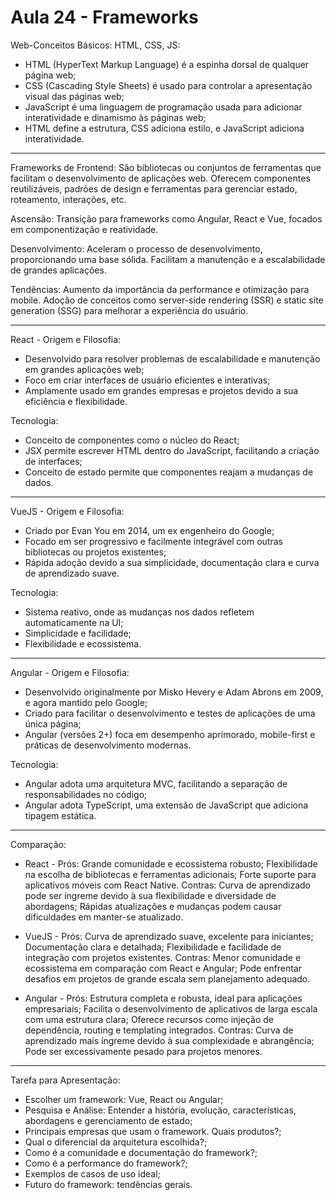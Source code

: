 # Aula 24 - Frameworks

Web-Conceitos Básicos:
HTML, CSS, JS:

- HTML (HyperText Markup Language) é a espinha dorsal de qualquer página web;
- CSS (Cascading Style Sheets) é usado para controlar a apresentação visual das páginas web;
- JavaScript é uma linguagem de programação usada para adicionar interatividade e dinamismo às páginas web;
- HTML define a estrutura, CSS adiciona estilo, e JavaScript adiciona interatividade.

-----------------------------------------------------------------------------------------------------------------------------------------

Frameworks de Frontend:
São bibliotecas ou conjuntos de ferramentas que facilitam o desenvolvimento de aplicações web. Oferecem componentes reutilizáveis, padrões de design e ferramentas para gerenciar estado, roteamento, interações, etc.

Ascensão:
Transição para frameworks como Angular, React e Vue, focados em componentização e reatividade.

Desenvolvimento:
Aceleram o processo de desenvolvimento, proporcionando uma base sólida. Facilitam a manutenção e a escalabilidade de grandes aplicações.

Tendências:
Aumento da importância da performance e otimização para mobile. Adoção de conceitos como server-side rendering (SSR) e static site generation (SSG) para melhorar a experiência do usuário.

-----------------------------------------------------------------------------------------------------------------------------------------

React - Origem e Filosofia:
- Desenvolvido para resolver problemas de escalabilidade e manutenção em grandes aplicações web;
- Foco em criar interfaces de usuário eficientes e interativas;
- Amplamente usado em grandes empresas e projetos devido a sua eficiência e flexibilidade.

Tecnologia:
- Conceito de componentes como o núcleo do React;
- JSX permite escrever HTML dentro do JavaScript, facilitando a criação de interfaces;
- Conceito de estado permite que componentes reajam a mudanças de dados.

-----------------------------------------------------------------------------------------------------------------------------------------

VueJS - Origem e Filosofia:
- Criado por Evan You em 2014, um ex engenheiro do Google;
- Focado em ser progressivo e facilmente integrável com outras bibliotecas ou projetos existentes;
- Rápida adoção devido a sua simplicidade, documentação clara e curva de aprendizado suave.

Tecnologia:
- Sistema reativo, onde as mudanças nos dados refletem automaticamente na UI;
- Simplicidade e facilidade;
- Flexibilidade e ecossistema.

-----------------------------------------------------------------------------------------------------------------------------------------

Angular - Origem e Filosofia:
- Desenvolvido originalmente por Misko Hevery e Adam Abrons em 2009, e agora mantido pelo Google;
- Criado para facilitar o desenvolvimento e testes de aplicações de uma única página;
- Angular (versões 2+) foca em desempenho aprimorado, mobile-first e práticas de desenvolvimento modernas.

Tecnologia:
- Angular adota uma arquitetura MVC, facilitando a separação de responsabilidades no código;
- Angular adota TypeScript, uma extensão de JavaScript que adiciona tipagem estática.

-----------------------------------------------------------------------------------------------------------------------------------------

Comparação:

- React - Prós:
Grande comunidade e ecossistema robusto;
Flexibilidade na escolha de bibliotecas e ferramentas adicionais;
Forte suporte para aplicativos móveis com React Native.
Contras:
Curva de aprendizado pode ser íngreme devido à sua flexibilidade e diversidade de abordagens;
Rápidas atualizações e mudanças podem causar dificuldades em manter-se atualizado.

- VueJS - Prós:
Curva de aprendizado suave, excelente para iniciantes;
Documentação clara e detalhada;
Flexibilidade e facilidade de integração com projetos existentes.
Contras:
Menor comunidade e ecossistema em comparação com React e Angular;
Pode enfrentar desafios em projetos de grande escala sem planejamento adequado.

- Angular - Prós:
Estrutura completa e robusta, ideal para aplicações empresariais;
Facilita o desenvolvimento de aplicativos de larga escala com uma estrutura clara;
Oferece recursos como injeção de dependência, routing e templating integrados.
Contras:
Curva de aprendizado mais íngreme devido à sua complexidade e abrangência;
Pode ser excessivamente pesado para projetos menores.

-----------------------------------------------------------------------------------------------------------------------------------------

Tarefa para Apresentação:

- Escolher um framework: Vue, React ou Angular;
- Pesquisa e Análise: Entender a história, evolução, características, abordagens e gerenciamento de estado;
- Principais empresas que usam o framework. Quais produtos?;
- Qual o diferencial da arquitetura escolhida?;
- Como é a comunidade e documentação do framework?;
- Como é a performance do framework?;
- Exemplos de casos de uso ideal;
- Futuro do framework: tendências gerais.
